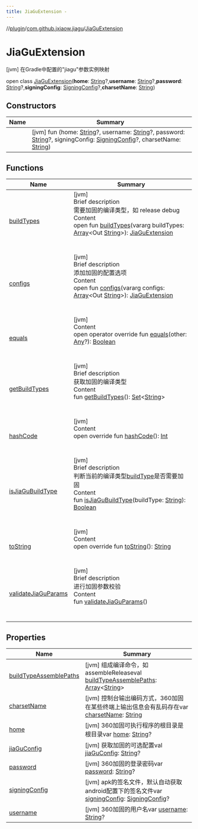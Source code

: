 ```yaml
---
title: JiaGuExtension -
---
```

//[plugin](../../index.md)/[com.github.jxiaow.jiagu](../index.md)/[JiaGuExtension](index.md)



# JiaGuExtension  
 [jvm] 在Gradle中配置的"jiagu"参数实例映射  
  
open class [JiaGuExtension](index.md)(**home**: [String](https://kotlinlang.org/api/latest/jvm/stdlib/kotlin/-string/index.html)?,**username**: [String](https://kotlinlang.org/api/latest/jvm/stdlib/kotlin/-string/index.html)?,**password**: [String](https://kotlinlang.org/api/latest/jvm/stdlib/kotlin/-string/index.html)?,**signingConfig**: [SigningConfig]()?,**charsetName**: [String](https://kotlinlang.org/api/latest/jvm/stdlib/kotlin/-string/index.html))   


## Constructors  
  
|  Name|  Summary| 
|---|---|
| [<init>](-init-.md)|  [jvm] fun [<init>](-init-.md)(home: [String](https://kotlinlang.org/api/latest/jvm/stdlib/kotlin/-string/index.html)?, username: [String](https://kotlinlang.org/api/latest/jvm/stdlib/kotlin/-string/index.html)?, password: [String](https://kotlinlang.org/api/latest/jvm/stdlib/kotlin/-string/index.html)?, signingConfig: [SigningConfig]()?, charsetName: [String](https://kotlinlang.org/api/latest/jvm/stdlib/kotlin/-string/index.html))   <br>


## Functions  
  
|  Name|  Summary| 
|---|---|
| [buildTypes](build-types.md)| [jvm]  <br>Brief description  <br>需要加固的编译类型，如 release debug  <br>Content  <br>open fun [buildTypes](build-types.md)(vararg buildTypes: [Array](https://kotlinlang.org/api/latest/jvm/stdlib/kotlin/-array/index.html)<Out [String](https://kotlinlang.org/api/latest/jvm/stdlib/kotlin/-string/index.html)>): [JiaGuExtension](index.md)  <br><br><br>
| [configs](configs.md)| [jvm]  <br>Brief description  <br>添加加固的配置选项  <br>Content  <br>open fun [configs](configs.md)(vararg configs: [Array](https://kotlinlang.org/api/latest/jvm/stdlib/kotlin/-array/index.html)<Out [String](https://kotlinlang.org/api/latest/jvm/stdlib/kotlin/-string/index.html)>): [JiaGuExtension](index.md)  <br><br><br>
| [equals](https://kotlinlang.org/api/latest/jvm/stdlib/kotlin/-any/equals.html)| [jvm]  <br>Content  <br>open operator override fun [equals](https://kotlinlang.org/api/latest/jvm/stdlib/kotlin/-any/equals.html)(other: [Any](https://kotlinlang.org/api/latest/jvm/stdlib/kotlin/-any/index.html)?): [Boolean](https://kotlinlang.org/api/latest/jvm/stdlib/kotlin/-boolean/index.html)  <br><br><br>
| [getBuildTypes](get-build-types.md)| [jvm]  <br>Brief description  <br>获取加固的编译类型  <br>Content  <br>fun [getBuildTypes](get-build-types.md)(): [Set](https://kotlinlang.org/api/latest/jvm/stdlib/kotlin.collections/-set/index.html)<[String](https://kotlinlang.org/api/latest/jvm/stdlib/kotlin/-string/index.html)>  <br><br><br>
| [hashCode](https://kotlinlang.org/api/latest/jvm/stdlib/kotlin/-any/hash-code.html)| [jvm]  <br>Content  <br>open override fun [hashCode](https://kotlinlang.org/api/latest/jvm/stdlib/kotlin/-any/hash-code.html)(): [Int](https://kotlinlang.org/api/latest/jvm/stdlib/kotlin/-int/index.html)  <br><br><br>
| [isJiaGuBuildType](is-jia-gu-build-type.md)| [jvm]  <br>Brief description  <br>判断当前的编译类型[buildType]()是否需要加固  <br>Content  <br>fun [isJiaGuBuildType](is-jia-gu-build-type.md)(buildType: [String](https://kotlinlang.org/api/latest/jvm/stdlib/kotlin/-string/index.html)): [Boolean](https://kotlinlang.org/api/latest/jvm/stdlib/kotlin/-boolean/index.html)  <br><br><br>
| [toString](https://kotlinlang.org/api/latest/jvm/stdlib/kotlin/-any/to-string.html)| [jvm]  <br>Content  <br>open override fun [toString](https://kotlinlang.org/api/latest/jvm/stdlib/kotlin/-any/to-string.html)(): [String](https://kotlinlang.org/api/latest/jvm/stdlib/kotlin/-string/index.html)  <br><br><br>
| [validateJiaGuParams](validate-jia-gu-params.md)| [jvm]  <br>Brief description  <br>进行加固参数校验  <br>Content  <br>fun [validateJiaGuParams](validate-jia-gu-params.md)()  <br><br><br>


## Properties  
  
|  Name|  Summary| 
|---|---|
| [buildTypeAssemblePaths](index.md#com.github.jxiaow.jiagu/JiaGuExtension/buildTypeAssemblePaths/#/PointingToDeclaration/)|  [jvm] 组成编译命令，如 assembleReleaseval [buildTypeAssemblePaths](index.md#com.github.jxiaow.jiagu/JiaGuExtension/buildTypeAssemblePaths/#/PointingToDeclaration/): [Array](https://kotlinlang.org/api/latest/jvm/stdlib/kotlin/-array/index.html)<[String](https://kotlinlang.org/api/latest/jvm/stdlib/kotlin/-string/index.html)>   <br>
| [charsetName](index.md#com.github.jxiaow.jiagu/JiaGuExtension/charsetName/#/PointingToDeclaration/)|  [jvm] 控制台输出编码方式，360加固在某些终端上输出信息会有乱码存在var [charsetName](index.md#com.github.jxiaow.jiagu/JiaGuExtension/charsetName/#/PointingToDeclaration/): [String](https://kotlinlang.org/api/latest/jvm/stdlib/kotlin/-string/index.html)   <br>
| [home](index.md#com.github.jxiaow.jiagu/JiaGuExtension/home/#/PointingToDeclaration/)|  [jvm] 360加固可执行程序的根目录是根目录var [home](index.md#com.github.jxiaow.jiagu/JiaGuExtension/home/#/PointingToDeclaration/): [String](https://kotlinlang.org/api/latest/jvm/stdlib/kotlin/-string/index.html)?   <br>
| [jiaGuConfig](index.md#com.github.jxiaow.jiagu/JiaGuExtension/jiaGuConfig/#/PointingToDeclaration/)|  [jvm] 获取加固的可选配置val [jiaGuConfig](index.md#com.github.jxiaow.jiagu/JiaGuExtension/jiaGuConfig/#/PointingToDeclaration/): [String](https://kotlinlang.org/api/latest/jvm/stdlib/kotlin/-string/index.html)?   <br>
| [password](index.md#com.github.jxiaow.jiagu/JiaGuExtension/password/#/PointingToDeclaration/)|  [jvm] 360加固的登录密码var [password](index.md#com.github.jxiaow.jiagu/JiaGuExtension/password/#/PointingToDeclaration/): [String](https://kotlinlang.org/api/latest/jvm/stdlib/kotlin/-string/index.html)?   <br>
| [signingConfig](index.md#com.github.jxiaow.jiagu/JiaGuExtension/signingConfig/#/PointingToDeclaration/)|  [jvm] apk的签名文件，默认自动获取android配置下的签名文件var [signingConfig](index.md#com.github.jxiaow.jiagu/JiaGuExtension/signingConfig/#/PointingToDeclaration/): [SigningConfig]()?   <br>
| [username](index.md#com.github.jxiaow.jiagu/JiaGuExtension/username/#/PointingToDeclaration/)|  [jvm] 360加固的用户名var [username](index.md#com.github.jxiaow.jiagu/JiaGuExtension/username/#/PointingToDeclaration/): [String](https://kotlinlang.org/api/latest/jvm/stdlib/kotlin/-string/index.html)?   <br>

